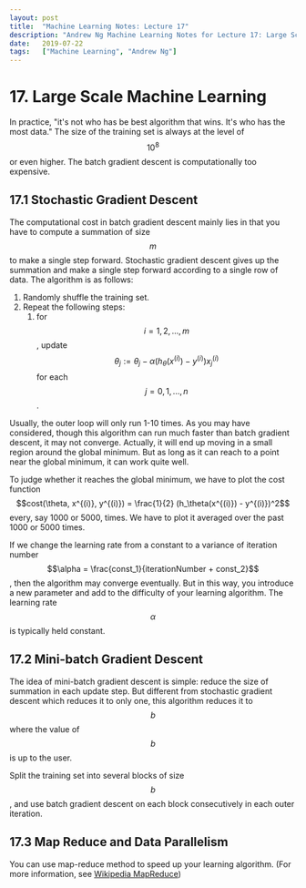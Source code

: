 ```yaml
---
layout:	post
title:	"Machine Learning Notes: Lecture 17"
description: "Andrew Ng Machine Learning Notes for Lecture 17: Large Scale Machine Learning"
date:	2019-07-22
tags:	["Machine Learning", "Andrew Ng"]
---
```


# 17. Large Scale Machine Learning
In practice, "it's not who has be best algorithm that wins. It's who has the most data." The size of the training set is always at the level of $$10^8$$ or even higher. The batch gradient descent is computationally too expensive.

## 17.1 Stochastic Gradient Descent
The computational cost in batch gradient descent mainly lies in that you have to compute a summation of size $$m$$ to make a single step forward. Stochastic gradient descent gives up the summation and make a single step forward according to a single row of data. The algorithm is as follows:
1. Randomly shuffle the training set.
2. Repeat the following steps:
    1. for $$i = 1,2,...,m$$, update $$\theta_j := \theta_j - \alpha (h_\theta(x^{(i)}) - y^{(i)}) x_j^{(i)}$$ for each $$j=0,1,...,n$$.

Usually, the outer loop will only run 1-10 times. As you may have considered, though this algorithm can run much faster than batch gradient descent, it may not converge. Actually, it will end up moving in a small region around the global minimum. But as long as it can reach to a point near the global minimum, it can work quite well.

To judge whether it reaches the global minimum, we have to plot the cost function $$cost(\theta, x^{(i)}, y^{(i)}) = \frac{1}{2} (h_\theta(x^{(i)}) - y^{(i)})^2$$ every, say 1000 or 5000, times. We have to plot it averaged over the past 1000 or 5000 times.

If we change the learning rate from a constant to a variance of iteration number $$\alpha = \frac{const_1}{iterationNumber + const_2}$$, then the algorithm may converge eventually. But in this way, you introduce a new parameter and add to the difficulty of your learning algorithm. The learning rate $$\alpha$$ is typically held constant.

## 17.2 Mini-batch Gradient Descent
The idea of mini-batch gradient descent is simple: reduce the size of summation in each update step. But different from stochastic gradient descent which reduces it to only one, this algorithm reduces it to $$b$$ where the value of $$b$$ is up to the user.

Split the training set into several blocks of size $$b$$, and use batch gradient descent on each block consecutively in each outer iteration.

## 17.3 Map Reduce and Data Parallelism
You can use map-reduce method to speed up your learning algorithm. (For more information, see [Wikipedia MapReduce](https://en.wikipedia.org/wiki/MapReduce))
